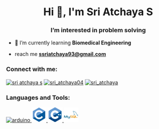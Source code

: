 <h1 align="center">Hi 👋, I'm Sri Atchaya S</h1>
<h3 align="center">I’m interested in problem solving</h3>

- 🌱 I’m currently learning **Biomedical Engineering**

- reach me **ssriatchaya93@gmail.com**

<h3 align="left">Connect with me:</h3>
<p align="left">
<a href="https://linkedin.com/in/sri atchaya s" target="blank"><img align="center" src="https://raw.githubusercontent.com/rahuldkjain/github-profile-readme-generator/master/src/images/icons/Social/linked-in-alt.svg" alt="sri atchaya s" height="30" width="40" /></a>
<a href="https://www.codechef.com/users/sri_atchaya04" target="blank"><img align="center" src="https://cdn.jsdelivr.net/npm/simple-icons@3.1.0/icons/codechef.svg" alt="sri_atchaya04" height="30" width="40" /></a>
<a href="https://www.hackerrank.com/sri_atchaya" target="blank"><img align="center" src="https://raw.githubusercontent.com/rahuldkjain/github-profile-readme-generator/master/src/images/icons/Social/hackerrank.svg" alt="sri_atchaya" height="30" width="40" /></a>
</p>

<h3 align="left">Languages and Tools:</h3>
<p align="left"> <a href="https://www.arduino.cc/" target="_blank" rel="noreferrer"> <img src="https://cdn.worldvectorlogo.com/logos/arduino-1.svg" alt="arduino" width="40" height="40"/> </a> <a href="https://www.cprogramming.com/" target="_blank" rel="noreferrer"> <img src="https://raw.githubusercontent.com/devicons/devicon/master/icons/c/c-original.svg" alt="c" width="40" height="40"/> </a> <a href="https://www.w3schools.com/cpp/" target="_blank" rel="noreferrer"> <img src="https://raw.githubusercontent.com/devicons/devicon/master/icons/cplusplus/cplusplus-original.svg" alt="cplusplus" width="40" height="40"/> </a> <a href="https://www.mysql.com/" target="_blank" rel="noreferrer"> <img src="https://raw.githubusercontent.com/devicons/devicon/master/icons/mysql/mysql-original-wordmark.svg" alt="mysql" width="40" height="40"/> </a> </p>
